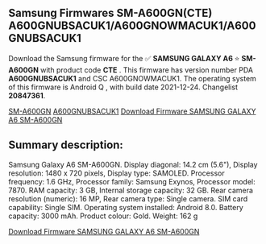 <h2>Samsung Firmwares SM-A600GN(CTE) A600GNUBSACUK1/A600GNOWMACUK1/A600GNUBSACUK1</h2>
Download the Samsung firmware for the ✅ <strong>SAMSUNG GALAXY A6 </strong> ⭐ <strong>SM-A600GN</strong> with product code <strong>CTE</strong> . This firmware has version number PDA <strong>A600GNUBSACUK1</strong> and CSC A600GNOWMACUK1. The operating system of this firmware is Android Q , with build date 2021-12-24. Changelist <strong>20847361</strong>.

[SM-A600GN](https://samfirm.shop/samsung/model/SM-A600GN)
[A600GNUBSACUK1](https://samfirm.shop/samsung/pda/A600GNUBSACUK1)
[Download Firmware SAMSUNG GALAXY A6 SM-A600GN](https://samfirm.shop/samsung/firmware/485238)
<h2>Summary description:</h2>
<p>Samsung Galaxy A6 SM-A600GN. Display diagonal: 14.2 cm (5.6"), Display resolution: 1480 x 720 pixels, Display type: SAMOLED. Processor frequency: 1.6 GHz, Processor family: Samsung Exynos, Processor model: 7870. RAM capacity: 3 GB, Internal storage capacity: 32 GB. Rear camera resolution (numeric): 16 MP, Rear camera type: Single camera. SIM card capability: Single SIM. Operating system installed: Android 8.0. Battery capacity: 3000 mAh. Product colour: Gold. Weight: 162 g</p>


[Download Firmware SAMSUNG GALAXY A6 SM-A600GN](https://samfirm.shop/samsung/firmware/485238)
